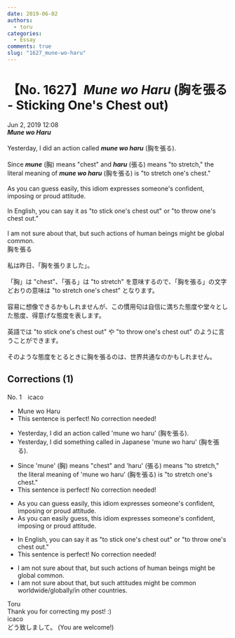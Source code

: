 ```yaml
---
date: 2019-06-02
authors:
  - toru
categories:
  - Essay
comments: true
slug: "1627_mune-wo-haru"
---
```


# 【No. 1627】<strong><em>Mune wo Haru</em></strong> (胸を張る - Sticking One's Chest out)
<div class="date">Jun 2, 2019 12:08</div>
<div id="post"><div id="body_show_ori">
<strong><em>Mune wo Haru</em></strong><br/><br/>Yesterday, I did an action called <strong><em>mune wo haru</em></strong> (胸を張る).<br/><br/>Since <strong><em>mune</em></strong> (胸) means "chest" and <strong><em>haru</em></strong> (張る) means "to stretch," the literal meaning of <strong><em>mune wo haru</em></strong> (胸を張る) is "to stretch one's chest."<br/><br/>As you can guess easily, this idiom expresses someone's confident, imposing or proud attitude.<br/><br/>In English, you can say it as "to stick one's chest out" or "to throw one's chest out."<br/><br/>I am not sure about that, but such actions of human beings might be global common.
</div></div>

<!-- more -->

<div id="post_ja"><div id="body_show_mo">
胸を張る<br/><br/>私は昨日、「胸を張りました」。<br/><br/>「胸」は "chest"、「張る」は "to stretch" を意味するので、「胸を張る」の文字どおりの意味は "to stretch one's chest" となります。<br/><br/>容易に想像できるかもしれませんが、この慣用句は自信に満ちた態度や堂々とした態度、得意げな態度を表します。<br/><br/>英語では "to stick one's chest out" や "to throw one's chest out" のように言うことができます。<br/><br/>そのような態度をとるときに胸を張るのは、世界共通なのかもしれません。
</div></div>

## Corrections (1)
<div id="block"><div class="first_name"> No. 1　<span class="just_name">icaco</span></div><div id="block2">
<ul class="correction_field">
<li class="incorrect">Mune wo Haru</li>
<li class="corrected perfect">This sentence is perfect! No correction needed!</li>
</ul>
<ul class="correction_field">
<li class="incorrect">Yesterday, I did an action called 'mune wo haru' (胸を張る).</li>
<li class="corrected correct">
Yesterday, I did <span class="f_blue">something</span> called <span class="f_red">in Japanese </span>'mune wo haru' (胸を張る).
</li>
</ul>
<ul class="correction_field">
<li class="incorrect">Since 'mune' (胸) means "chest" and 'haru' (張る) means "to stretch," the literal meaning of 'mune wo haru' (胸を張る) is "to stretch one's chest."</li>
<li class="corrected perfect">This sentence is perfect! No correction needed!</li>
</ul>
<ul class="correction_field">
<li class="incorrect">As you can guess easily, this idiom expresses someone's confident, imposing or proud attitude.</li>
<li class="corrected correct">
As you can <span class="f_blue">easily </span>guess, this idiom expresses someone's confident, imposing or proud attitude.
</li>
</ul>
<ul class="correction_field">
<li class="incorrect">In English, you can say it as "to stick one's chest out" or "to throw one's chest out."</li>
<li class="corrected perfect">This sentence is perfect! No correction needed!</li>
</ul>
<ul class="correction_field">
<li class="incorrect">I am not sure about that, but such actions of human beings might be global common.</li>
<li class="corrected correct">
I am not sure about that, but such <span class="f_blue">attitudes </span>might be common <span class="f_red">worldwide/globally/in other countries</span>.
</li>
</ul>
</div><div class="name"><span class="just_name">Toru</span><br>
Thank you for correcting my post! :)
</div>
<div class="name"><span class="just_name">icaco</span><br>
どう致しまして。 (You are welcome!)
</div>
</div>
